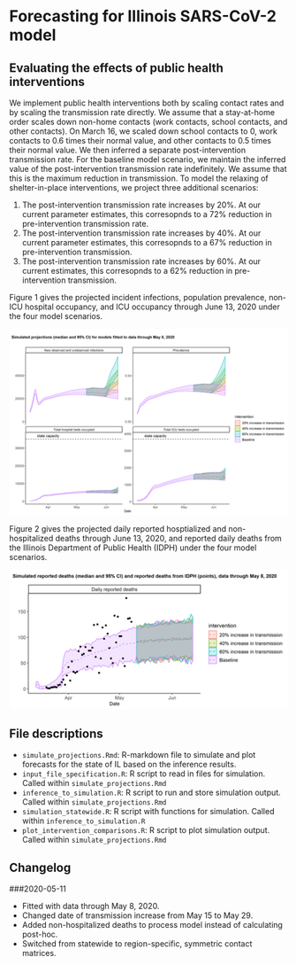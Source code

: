 # Forecasting for Illinois SARS-CoV-2 model

## Evaluating the effects of public health interventions
We implement public health interventions both by scaling contact rates and by scaling the transmission rate directly.
We assume that a stay-at-home order scales down non-home contacts (work contacts, school contacts, and other contacts). 
On March 16, we scaled down school contacts to 0, work contacts to 0.6 times their normal value, and other contacts to 0.5 times their normal value. 
We then inferred a separate post-intervention transmission rate.
For the baseline model scenario, we maintain the inferred value of the post-intervention transmission rate indefinitely. We assume that this is the maximum reduction in transmission. To model the relaxing of shelter-in-place interventions, we project three additional scenarios:

1. The post-intervention transmission rate increases by 20%. At our current parameter estimates, this corresopnds to a 72% reduction in pre-intervention transmission rate.
2. The post-intervention transmission rate increases by 40%. At our current parameter estimates, this corresopnds to a 67% reduction in pre-intervention transmission.
3. The post-intervention transmission rate increases by 60%. At our current estimates, this corresopnds to a 62% reduction in pre-intervention transmission.

Figure 1 gives the projected incident infections, population prevalence, non-ICU hospital occupancy, and ICU occupancy through June 13, 2020 under the four model scenarios. 

![Figure 1](./plots/summary_outputs.png)


Figure 2 gives the projected daily reported hosptialized and non-hospitalized deaths through June 13, 2020, and reported daily deaths from the Illinois Department of Public Health (IDPH) under the four model scenarios. 

![Figure 2](./plots/death_summary_outputs.png) 

## File descriptions

* `simulate_projections.Rmd`: R-markdown file to simulate and plot forecasts for the state of IL based on the inference results.
* `input_file_specification.R`: R script to read in files for simulation. Called within `simulate_projections.Rmd`
* `inference_to_simulation.R`: R script to run and store simulation output. Called within `simulate_projections.Rmd`
* `simulation_statewide.R`: R script with functions for simulation. Called within `inference_to_simulation.R`
* `plot_intervention_comparisons.R`: R script to plot simulation output. Called within `simulate_projections.Rmd`

## Changelog
###2020-05-11
* Fitted with data through May 8, 2020. 
* Changed date of transmission increase from May 15 to May 29.
* Added non-hospitalized deaths to process model instead of calculating post-hoc. 
* Switched from statewide to region-specific, symmetric contact matrices.

